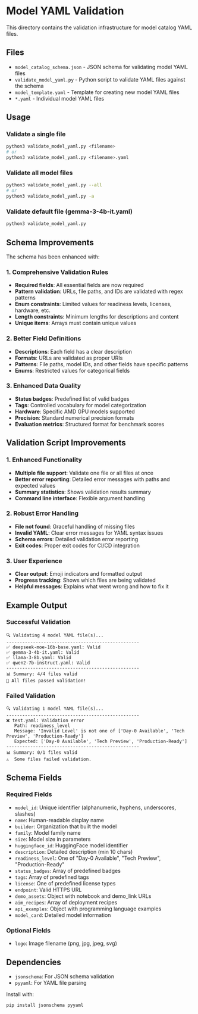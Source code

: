 # Model YAML Validation

This directory contains the validation infrastructure for model catalog YAML files.

## Files

- `model_catalog_schema.json` - JSON schema for validating model YAML files
- `validate_model_yaml.py` - Python script to validate YAML files against the schema
- `model_template.yaml` - Template for creating new model YAML files
- `*.yaml` - Individual model YAML files

## Usage

### Validate a single file
```bash
python3 validate_model_yaml.py <filename>
# or
python3 validate_model_yaml.py <filename>.yaml
```

### Validate all model files
```bash
python3 validate_model_yaml.py --all
# or
python3 validate_model_yaml.py -a
```

### Validate default file (gemma-3-4b-it.yaml)
```bash
python3 validate_model_yaml.py
```

## Schema Improvements

The schema has been enhanced with:

### 1. **Comprehensive Validation Rules**
- **Required fields**: All essential fields are now required
- **Pattern validation**: URLs, file paths, and IDs are validated with regex patterns
- **Enum constraints**: Limited values for readiness levels, licenses, hardware, etc.
- **Length constraints**: Minimum lengths for descriptions and content
- **Unique items**: Arrays must contain unique values

### 2. **Better Field Definitions**
- **Descriptions**: Each field has a clear description
- **Formats**: URLs are validated as proper URIs
- **Patterns**: File paths, model IDs, and other fields have specific patterns
- **Enums**: Restricted values for categorical fields

### 3. **Enhanced Data Quality**
- **Status badges**: Predefined list of valid badges
- **Tags**: Controlled vocabulary for model categorization
- **Hardware**: Specific AMD GPU models supported
- **Precision**: Standard numerical precision formats
- **Evaluation metrics**: Structured format for benchmark scores

## Validation Script Improvements

### 1. **Enhanced Functionality**
- **Multiple file support**: Validate one file or all files at once
- **Better error reporting**: Detailed error messages with paths and expected values
- **Summary statistics**: Shows validation results summary
- **Command line interface**: Flexible argument handling

### 2. **Robust Error Handling**
- **File not found**: Graceful handling of missing files
- **Invalid YAML**: Clear error messages for YAML syntax issues
- **Schema errors**: Detailed validation error reporting
- **Exit codes**: Proper exit codes for CI/CD integration

### 3. **User Experience**
- **Clear output**: Emoji indicators and formatted output
- **Progress tracking**: Shows which files are being validated
- **Helpful messages**: Explains what went wrong and how to fix it

## Example Output

### Successful Validation
```
🔍 Validating 4 model YAML file(s)...
--------------------------------------------------
✅ deepseek-moe-16b-base.yaml: Valid
✅ gemma-3-4b-it.yaml: Valid
✅ llama-3-8b.yaml: Valid
✅ qwen2-7b-instruct.yaml: Valid
--------------------------------------------------
📊 Summary: 4/4 files valid
🎉 All files passed validation!
```

### Failed Validation
```
🔍 Validating 1 model YAML file(s)...
--------------------------------------------------
❌ test.yaml: Validation error
   Path: readiness_level
   Message: 'Invalid Level' is not one of ['Day-0 Available', 'Tech Preview', 'Production-Ready']
   Expected: ['Day-0 Available', 'Tech Preview', 'Production-Ready']
--------------------------------------------------
📊 Summary: 0/1 files valid
⚠️  Some files failed validation.
```

## Schema Fields

### Required Fields
- `model_id`: Unique identifier (alphanumeric, hyphens, underscores, slashes)
- `name`: Human-readable display name
- `builder`: Organization that built the model
- `family`: Model family name
- `size`: Model size in parameters
- `huggingface_id`: HuggingFace model identifier
- `description`: Detailed description (min 10 chars)
- `readiness_level`: One of "Day-0 Available", "Tech Preview", "Production-Ready"
- `status_badges`: Array of predefined badges
- `tags`: Array of predefined tags
- `license`: One of predefined license types
- `endpoint`: Valid HTTPS URL
- `demo_assets`: Object with notebook and demo_link URLs
- `aim_recipes`: Array of deployment recipes
- `api_examples`: Object with programming language examples
- `model_card`: Detailed model information

### Optional Fields
- `logo`: Image filename (png, jpg, jpeg, svg)

## Dependencies

- `jsonschema`: For JSON schema validation
- `pyyaml`: For YAML file parsing

Install with:
```bash
pip install jsonschema pyyaml
``` 